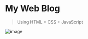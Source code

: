 # My Web Blog

> Using HTML + CSS + JavaScript

![image](https://github.com/War-Oxi/My_Blog/assets/72260110/53ef5640-d45b-4ee3-b9f4-65a65bebf9f6)
